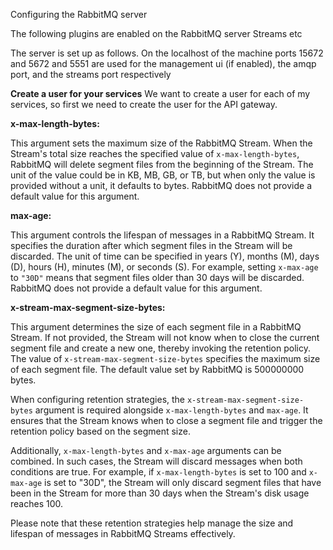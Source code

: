 Configuring the RabbitMQ server

The following plugins are enabled on the RabbitMQ server
Streams
etc

The server is set up as follows.
On the localhost of the machine ports 15672 and 5672 and 5551 are used for the management ui (if enabled), the amqp port, and the streams port respectively

**Create a user for your services**
We want to create a user for each of my services, so first we need to create the user for the API gateway.

**x-max-length-bytes:**

This argument sets the maximum size of the RabbitMQ Stream. When the Stream's total size reaches the specified value of `x-max-length-bytes`, RabbitMQ will delete segment files from the beginning of the Stream. The unit of the value could be in KB, MB, GB, or TB, but when only the value is provided without a unit, it defaults to bytes. RabbitMQ does not provide a default value for this argument.

**max-age:**

This argument controls the lifespan of messages in a RabbitMQ Stream. It specifies the duration after which segment files in the Stream will be discarded. The unit of time can be specified in years (Y), months (M), days (D), hours (H), minutes (M), or seconds (S). For example, setting `x-max-age` to `"30D"` means that segment files older than 30 days will be discarded. RabbitMQ does not provide a default value for this argument.

**x-stream-max-segment-size-bytes:**

This argument determines the size of each segment file in a RabbitMQ Stream. If not provided, the Stream will not know when to close the current segment file and create a new one, thereby invoking the retention policy. The value of `x-stream-max-segment-size-bytes` specifies the maximum size of each segment file. The default value set by RabbitMQ is 500000000 bytes.

When configuring retention strategies, the `x-stream-max-segment-size-bytes` argument is required alongside `x-max-length-bytes` and `max-age`. It ensures that the Stream knows when to close a segment file and trigger the retention policy based on the segment size.

Additionally, `x-max-length-bytes` and `x-max-age` arguments can be combined. In such cases, the Stream will discard messages when both conditions are true. For example, if `x-max-length-bytes` is set to 100 and `x-max-age` is set to "30D", the Stream will only discard segment files that have been in the Stream for more than 30 days when the Stream's disk usage reaches 100.

Please note that these retention strategies help manage the size and lifespan of messages in RabbitMQ Streams effectively.
